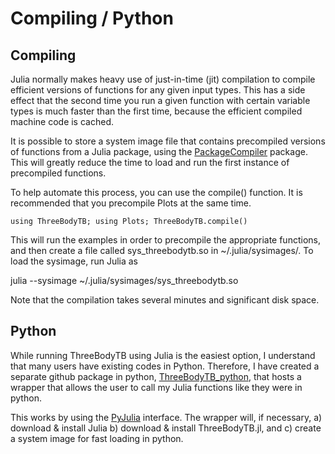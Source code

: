 # Compiling / Python

## Compiling

Julia normally makes heavy use of just-in-time (jit) compilation to
compile efficient versions of functions for any given input types. This
has a side effect that the second time you run a given function with
certain variable types is much faster than the first time, because the
efficient compiled machine code is cached.

It is possible to store a system image file that contains precompiled
versions of functions from a Julia package, using the
[PackageCompiler](https://github.com/JuliaLang/PackageCompiler.jl)
package. This will greatly reduce the time to load and run the first
instance of precompiled functions.

To help automate this process, you can use the compile() function. It is
recommended that you precompile Plots at the same time.

```
using ThreeBodyTB; using Plots; ThreeBodyTB.compile()
```

This will run the examples in order to precompile the appropriate
functions, and then create a file called sys_threebodytb.so in
~/.julia/sysimages/. To load the sysimage, run Julia as 

julia --sysimage ~/.julia/sysimages/sys_threebodytb.so

Note that the compilation takes several minutes and significant disk space.

## Python

While running ThreeBodyTB using Julia is the easiest option, I
understand that many users have existing codes in
Python. Therefore, I have created a separate github package in python,
[ThreeBodyTB_python](https://github.com/kfgarrity/ThreeBodyTB_python),
that hosts a wrapper that allows the user to call my Julia functions
like they were in python.

This works by using the [PyJulia](https://github.com/JuliaPy/pyjulia)
interface. The wrapper will, if necessary, a) download & install Julia b)
download & install ThreeBodyTB.jl, and c) create a system image for
fast loading in python.
